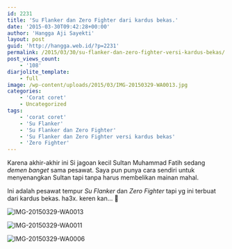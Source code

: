 ```yaml
---
id: 2231
title: 'Su Flanker dan Zero Fighter dari kardus bekas.'
date: '2015-03-30T09:42:28+00:00'
author: 'Hangga Aji Sayekti'
layout: post
guid: 'http://hangga.web.id/?p=2231'
permalink: /2015/03/30/su-flanker-dan-zero-fighter-versi-kardus-bekas/
post_views_count:
    - '108'
diarjolite_template:
    - full
image: /wp-content/uploads/2015/03/IMG-20150329-WA0013.jpg
categories:
    - 'Corat coret'
    - Uncategorized
tags:
    - 'corat coret'
    - 'Su Flanker'
    - 'Su Flanker dan Zero Fighter'
    - 'Su Flanker dan Zero Fighter versi kardus bekas'
    - 'Zero Fighter'
---
```


Karena akhir-akhir ini Si jagoan kecil Sultan Muhammad Fatih sedang *demen banget* sama pesawat. Saya pun punya cara sendiri untuk menyenangkan Sultan tapi tanpa harus membelikan mainan mahal.

Ini adalah pesawat tempur *Su Flanker* dan *Zero Fighter* tapi yg ini terbuat dari kardus bekas. ha3x. keren kan… 🙂

![IMG-20150329-WA0013](http://hangga.web.id/wp-content/uploads/2015/03/IMG-20150329-WA0013-1024x768.jpg)

![IMG-20150329-WA0011](http://hangga.web.id/wp-content/uploads/2015/03/IMG-20150329-WA0011-1024x768.jpg)

![IMG-20150329-WA0006](http://hangga.web.id/wp-content/uploads/2015/03/IMG-20150329-WA0006-1024x768.jpg)